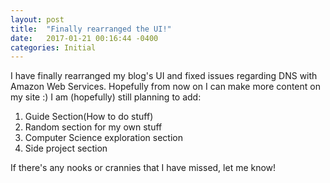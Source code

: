 ```yaml
---
layout: post
title:  "Finally rearranged the UI!"
date:   2017-01-21 00:16:44 -0400
categories: Initial 
---
```


I have finally rearranged my blog's UI and fixed issues regarding DNS with Amazon Web Services.
Hopefully from now on I can make more content on my site :)
I am (hopefully) still planning to add:
<ol>
  <li>Guide Section(How to do stuff)</li>
  <li>Random section for my own stuff</li>
  <li>Computer Science exploration section</li>
  <li>Side project section</li>
</ol>

If there's any nooks or crannies that I have missed, let me know!
